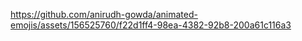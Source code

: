 
https://github.com/anirudh-gowda/animated-emojis/assets/156525760/f22d1ff4-98ea-4382-92b8-200a61c116a3
